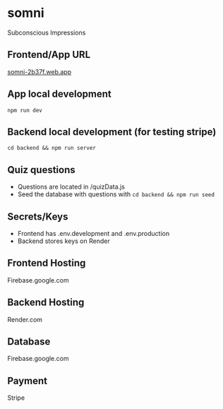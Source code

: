 # somni
Subconscious Impressions

## Frontend/App URL
[somni-2b37f.web.app](https://somni-2b37f.web.app/)

## App local development
`npm run dev`

## Backend local development (for testing stripe)
`cd backend && npm run server`

## Quiz questions
- Questions are located in /quizData.js
- Seed the database with questions with `cd backend && npm run seed`

## Secrets/Keys
- Frontend has .env.development and .env.production
- Backend stores keys on Render

## Frontend Hosting
Firebase.google.com

## Backend Hosting
Render.com

## Database
Firebase.google.com

## Payment
Stripe